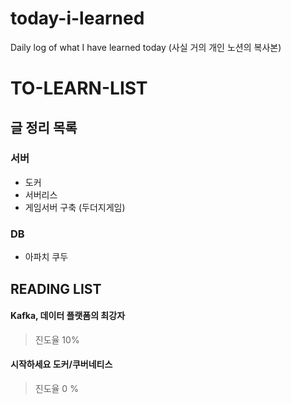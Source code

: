 # today-i-learned
Daily log of what I have learned today
(사실 거의 개인 노션의 복사본)



# TO-LEARN-LIST
## 글 정리 목록
### 서버
- 도커
- 서버리스
- 게임서버 구축 (두더지게임)

### DB
- 아파치 쿠두

## READING LIST

#### Kafka, 데이터 플랫폼의 최강자
> 진도율 10%
#### 시작하세요 도커/쿠버네티스
> 진도율 0 %
